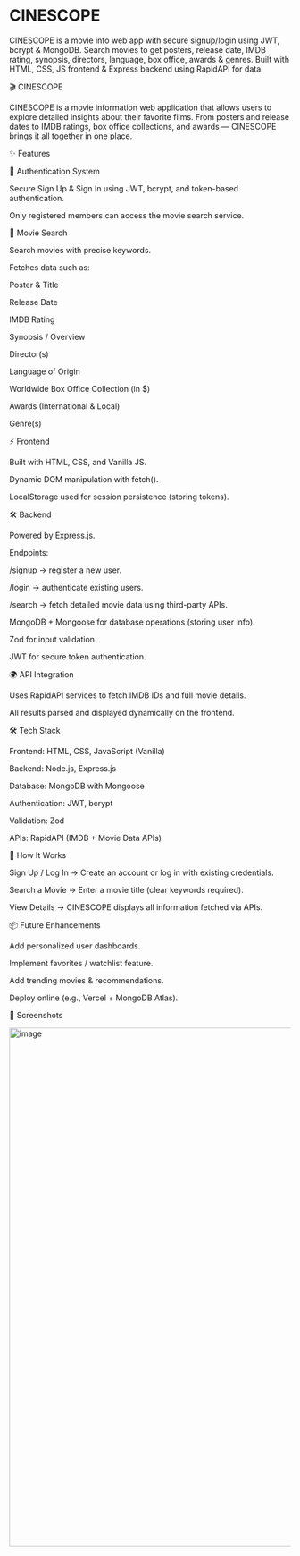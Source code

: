 # CINESCOPE
CINESCOPE is a movie info web app with secure signup/login using JWT, bcrypt &amp; MongoDB. Search movies to get posters, release date, IMDB rating, synopsis, directors, language, box office, awards &amp; genres. Built with HTML, CSS, JS frontend &amp; Express backend using RapidAPI for data.


🎬 CINESCOPE

CINESCOPE is a movie information web application that allows users to explore detailed insights about their favorite films. From posters and release dates to IMDB ratings, box office collections, and awards — CINESCOPE brings it all together in one place.

✨ Features

🔑 Authentication System

Secure Sign Up & Sign In using JWT, bcrypt, and token-based authentication.

Only registered members can access the movie search service.

🎥 Movie Search

Search movies with precise keywords.

Fetches data such as:

Poster & Title

Release Date

IMDB Rating

Synopsis / Overview

Director(s)

Language of Origin

Worldwide Box Office Collection (in $)

Awards (International & Local)

Genre(s)

⚡ Frontend

Built with HTML, CSS, and Vanilla JS.

Dynamic DOM manipulation with fetch().

LocalStorage used for session persistence (storing tokens).

🛠️ Backend

Powered by Express.js.

Endpoints:

/signup → register a new user.

/login → authenticate existing users.

/search → fetch detailed movie data using third-party APIs.

MongoDB + Mongoose for database operations (storing user info).

Zod for input validation.

JWT for secure token authentication.

🌍 API Integration

Uses RapidAPI services to fetch IMDB IDs and full movie details.

All results parsed and displayed dynamically on the frontend.

🛠️ Tech Stack

Frontend: HTML, CSS, JavaScript (Vanilla)

Backend: Node.js, Express.js

Database: MongoDB with Mongoose

Authentication: JWT, bcrypt

Validation: Zod

APIs: RapidAPI (IMDB + Movie Data APIs)

🚀 How It Works

Sign Up / Log In → Create an account or log in with existing credentials.

Search a Movie → Enter a movie title (clear keywords required).

View Details → CINESCOPE displays all information fetched via APIs.

📦 Future Enhancements

Add personalized user dashboards.

Implement favorites / watchlist feature.

Add trending movies & recommendations.

Deploy online (e.g., Vercel + MongoDB Atlas).

📸 Screenshots

<img width="1896" height="928" alt="image" src="https://github.com/user-attachments/assets/eac2ac6a-ac02-494a-aa93-30de12a565e1" />
